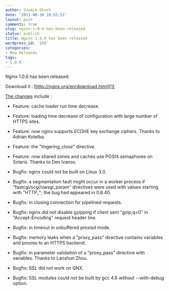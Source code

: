 ```yaml
---
author: Soumik Ghosh
date: '2011-08-30 10:55:51'
layout: post
comments: true
slug: nginx-1-0-6-has-been-released
status: publish
title: Nginx 1.0.6 has been released
wordpress_id: '155'
categories:
- New Releases
tags:
- 1.0.6
---
```


Nginx 1.0.6 has been released.

Download it : [http://nginx.org/en/download.html][1]

[The changes][2] include :

  * Feature: cache loader run time decrease.

  * Feature: loading time decrease of configuration with large number of HTTPS sites.

  * Feature: now nginx supports ECDHE key exchange ciphers. Thanks to Adrian Kotelba.

  * Feature: the "lingering_close" directive.

  * Feature: now shared zones and caches use POSIX semaphores on Solaris. Thanks to Den Ivanov.

  * Bugfix: nginx could not be built on Linux 3.0.

  * Bugfix: a segmentation fault might occur in a worker process if "fastcgi/scgi/uwsgi_param" directives were used with values starting with "HTTP_"; the bug had appeared in 0.8.40.

  * Bugfix: in closing connection for pipelined requests.

  * Bugfix: nginx did not disable gzipping if client sent "gzip;q=0" in "Accept-Encoding" request header line.

  * Bugfix: in timeout in unbuffered proxied mode.

  * Bugfix: memory leaks when a "proxy_pass" directive contains variables and proxies to an HTTPS backend.

  * Bugfix: in parameter validaiton of a "proxy_pass" directive with variables. Thanks to Lanshun Zhou.

  * Bugfix: SSL did not work on QNX.

  * Bugfix: SSL modules could not be built by gcc 4.6 without --with-debug option.

   [1]: http://nginx.org/en/download.html (Download Nginx)
   [2]: http://forum.nginx.org/read.php?27,214440

